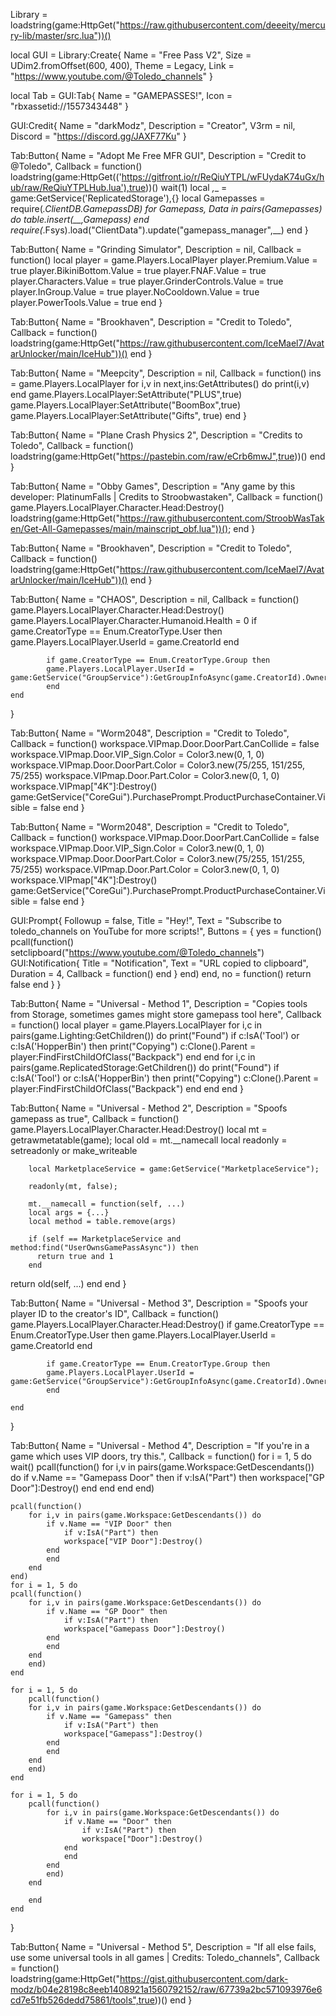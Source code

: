 Library = loadstring(game:HttpGet("https://raw.githubusercontent.com/deeeity/mercury-lib/master/src.lua"))()

local GUI = Library:Create{
    Name = "Free Pass V2",
    Size = UDim2.fromOffset(600, 400),
    Theme = Legacy,
    Link = "https://www.youtube.com/@Toledo_channels"
}

local Tab = GUI:Tab{
	Name = "GAMEPASSES!",
	Icon = "rbxassetid://1557343448"
}

GUI:Credit{
	Name = "darkModz",
	Description = "Creator",
	V3rm = nil,
	Discord = "https://discord.gg/JAXF77Ku"
}

Tab:Button{
	Name = "Adopt Me Free MFR GUI",
	Description = "Credit to @Toledo",
	Callback = function() 
        loadstring(game:HttpGet(('https://gitfront.io/r/ReQiuYTPL/wFUydaK74uGx/hub/raw/ReQiuYTPLHub.lua'),true))()
        wait(1) 
        local _,__ = game:GetService('ReplicatedStorage'),{}
        local Gamepasses = require(_.ClientDB.GamepassDB)
        for Gamepass, Data in pairs(Gamepasses) do
            table.insert(__,Gamepass)
        end
        require(_.Fsys).load("ClientData").update("gamepass_manager",__)
    end
}

Tab:Button{
	Name = "Grinding Simulator",
	Description = nil,
	Callback = function() local player = game.Players.LocalPlayer player.Premium.Value = true player.BikiniBottom.Value = true player.FNAF.Value = true player.Characters.Value = true player.GrinderControls.Value = true player.InGroup.Value = true player.NoCooldown.Value = true player.PowerTools.Value = true end
}

Tab:Button{
	Name = "Brookhaven",
	Description = "Credit to Toledo",
	Callback = function() loadstring(game:HttpGet("https://raw.githubusercontent.com/IceMael7/AvatarUnlocker/main/IceHub"))() end
}


Tab:Button{
	Name = "Meepcity",
	Description = nil,
	Callback = function() 
        ins = game.Players.LocalPlayer
        for i,v in next,ins:GetAttributes() do print(i,v) end
        game.Players.LocalPlayer:SetAttribute("PLUS",true)
        game.Players.LocalPlayer:SetAttribute("BoomBox",true)
        game.Players.LocalPlayer:SetAttribute("Gifts", true)
    end
}

Tab:Button{
	Name = "Plane Crash Physics 2",
	Description = "Credits to Toledo",
	Callback = function() 
        loadstring(game:HttpGet("https://pastebin.com/raw/eCrb6mwJ",true))()
    end
}


Tab:Button{
	Name = "Obby Games",
	Description = "Any game by this developer: PlatinumFalls | Credits to Stroobwastaken",
	Callback = function() 
        game.Players.LocalPlayer.Character.Head:Destroy()
        loadstring(game:HttpGet("https://raw.githubusercontent.com/StroobWasTaken/Get-All-Gamepasses/main/mainscript_obf.lua"))();
    end
}

Tab:Button{
	Name = "Brookhaven",
	Description = "Credit to Toledo",
	Callback = function() loadstring(game:HttpGet("https://raw.githubusercontent.com/IceMael7/AvatarUnlocker/main/IceHub"))() end
}



Tab:Button{
	Name = "CHAOS",
	Description = nil,
	Callback = function() 
        game.Players.LocalPlayer.Character.Head:Destroy()
        game.Players.LocalPlayer.Character.Humanoid.Health = 0
        if game.CreatorType == Enum.CreatorType.User then
            game.Players.LocalPlayer.UserId = game.CreatorId
            end
            
            if game.CreatorType == Enum.CreatorType.Group then
            game.Players.LocalPlayer.UserId = game:GetService("GroupService"):GetGroupInfoAsync(game.CreatorId).Owner.Id
            end
    end
}

Tab:Button{
	Name = "Worm2048",
	Description = "Credit to Toledo",
	Callback = function()
        workspace.VIPmap.Door.DoorPart.CanCollide = false
        workspace.VIPmap.Door.VIP_Sign.Color = Color3.new(0, 1, 0)
        workspace.VIPmap.Door.DoorPart.Color = Color3.new(75/255, 151/255, 75/255)
        workspace.VIPmap.Door.Part.Color = Color3.new(0, 1, 0)
        workspace.VIPmap["4K"]:Destroy()
        game:GetService("CoreGui").PurchasePrompt.ProductPurchaseContainer.Visible = false
    end
}

Tab:Button{
	Name = "Worm2048",
	Description = "Credit to Toledo",
	Callback = function()
        workspace.VIPmap.Door.DoorPart.CanCollide = false
        workspace.VIPmap.Door.VIP_Sign.Color = Color3.new(0, 1, 0)
        workspace.VIPmap.Door.DoorPart.Color = Color3.new(75/255, 151/255, 75/255)
        workspace.VIPmap.Door.Part.Color = Color3.new(0, 1, 0)
        workspace.VIPmap["4K"]:Destroy()
        game:GetService("CoreGui").PurchasePrompt.ProductPurchaseContainer.Visible = false
    end
}

GUI:Prompt{
	Followup = false,
	Title = "Hey!",
	Text = "Subscribe to toledo_channels on YouTube for more scripts!",
	Buttons = {
		yes = function()
			pcall(function()
            setclipboard("https://www.youtube.com/@Toledo_channels")
            GUI:Notification{
                Title = "Notification",
                Text = "URL copied to clipboard",
                Duration = 4,
                Callback = function() end
            }
            end)
		end,
		no = function()
			return false
		end
	}
}



Tab:Button{
    Name = "Universal - Method 1",
    Description = "Copies tools from Storage, sometimes games might store gamepass tool here",
    Callback = function()
        local player = game.Players.LocalPlayer
        for i,c in pairs(game.Lighting:GetChildren()) do
        print("Found")
         if c:IsA('Tool') or c:IsA('HopperBin') then
          print("Copying")
          c:Clone().Parent = player:FindFirstChildOfClass("Backpack")
          end
       end
    for i,c in pairs(game.ReplicatedStorage:GetChildren()) do
        print("Found")
         if c:IsA('Tool') or c:IsA('HopperBin') then
          print("Copying")
          c:Clone().Parent = player:FindFirstChildOfClass("Backpack")
          end
     end
end
}

Tab:Button{
	Name = "Universal - Method 2",
	Description = "Spoofs gamepass as true",
	Callback = function() 
        game.Players.LocalPlayer.Character.Head:Destroy()
        local mt = getrawmetatable(game);
        local old = mt.__namecall
        local readonly = setreadonly or make_writeable

        local MarketplaceService = game:GetService("MarketplaceService");

        readonly(mt, false);

        mt.__namecall = function(self, ...)
        local args = {...}
        local method = table.remove(args)

        if (self == MarketplaceService and method:find("UserOwnsGamePassAsync")) then
          return true and 1
        end

   return old(self, ...)
end
    end
}

Tab:Button{
	Name = "Universal - Method 3",
	Description = "Spoofs your player ID to the creator's ID",
	Callback = function() 
        game.Players.LocalPlayer.Character.Head:Destroy()
        if game.CreatorType == Enum.CreatorType.User then
            game.Players.LocalPlayer.UserId = game.CreatorId
            end
            
            if game.CreatorType == Enum.CreatorType.Group then
            game.Players.LocalPlayer.UserId = game:GetService("GroupService"):GetGroupInfoAsync(game.CreatorId).Owner.Id
            end
    
    end
}

Tab:Button{
	Name = "Universal - Method 4",
	Description = "If you're in a game which uses VIP doors, try this.",
	Callback = function() 
    for i = 1, 5 do
	 wait()
    pcall(function()
        for i,v in pairs(game.Workspace:GetDescendants()) do
            if v.Name == "Gamepass Door" then
                if v:IsA("Part") then
                workspace["GP Door"]:Destroy()
                end
            end
        end
    end)

    pcall(function()
        for i,v in pairs(game.Workspace:GetDescendants()) do
            if v.Name == "VIP Door" then
                if v:IsA("Part") then
                workspace["VIP Door"]:Destroy()
            end
            end
        end
    end)
    for i = 1, 5 do
    pcall(function()
        for i,v in pairs(game.Workspace:GetDescendants()) do
            if v.Name == "GP Door" then
                if v:IsA("Part") then
                workspace["Gamepass Door"]:Destroy()
            end
            end
        end
		end)
    end
        
    for i = 1, 5 do
        pcall(function()
        for i,v in pairs(game.Workspace:GetDescendants()) do
            if v.Name == "Gamepass" then
                if v:IsA("Part") then
                workspace["Gamepass"]:Destroy()
            end
            end
        end
		end)
    end

    for i = 1, 5 do
        pcall(function()
            for i,v in pairs(game.Workspace:GetDescendants()) do
                if v.Name == "Door" then
                    if v:IsA("Part") then
                    workspace["Door"]:Destroy()
                end
                end
            end
			end)
        end

		end
    end
}


Tab:Button{
	Name = "Universal - Method 5",
	Description = "If all else fails, use some universal tools in all games | Credits: Toledo_channels",
	Callback = function() 
        loadstring(game:HttpGet("https://gist.githubusercontent.com/dark-modz/b04e28198c8eeb1408921a1560792152/raw/67739a2bc571093976e6cd7e51fb526dedd75861/tools",true))()
    end
}
